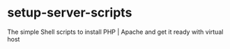 # setup-server-scripts
The simple Shell scripts to install PHP | Apache and get it ready with virtual host
